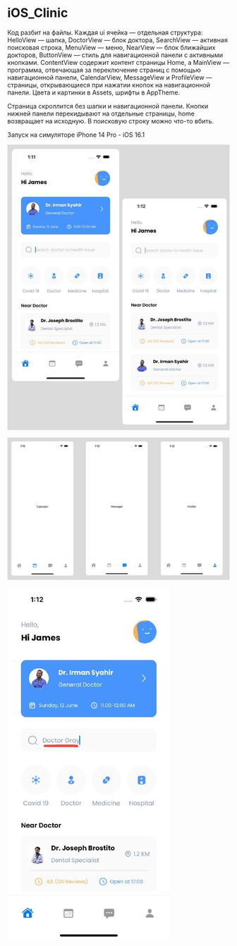 # iOS_Clinic

Код разбит на файлы. Каждая ui ячейка — отдельная структура:
HelloView — шапка, DoctorView — блок доктора, SearchView — активная поисковая строка, MenuView — меню, NearView — блок ближайших докторов, ButtonView — стиль для навигационной панели с активными кнопками. ContentView содержит контент страницы Home, а
MainView — программа, отвечающая за переключение страниц с помощью навигационной панели, CalendarView, MessageView и ProfileView — страницы, открывающиеся при нажатии кнопок на навигационной панели.
Цвета и картинки в Assets, шрифты в AppTheme.

Страница скроллится без шапки и навигационной панели.
Кнопки нижней панели перекидывают на отдельные страницы, home возвращает на исходную.
В поисковую строку можно что-то вбить.

Запуск на симуляторе iPhone 14 Pro - iOS 16.1

![image alt](https://github.com/Yulno/iOS_Clinic/blob/branch/photo_5400296126722199145_y.jpg)

![image alt](https://github.com/Yulno/iOS_Clinic/blob/branch/photo_5400296126722199144_y.jpg)

![image alt](https://github.com/Yulno/iOS_Clinic/blob/branch/91cb60bc-99e6-4d74-89b4-bd3c487cf31b.jpg)
